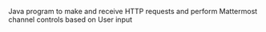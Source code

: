 Java program to make and receive HTTP requests and perform Mattermost channel controls based on User input
